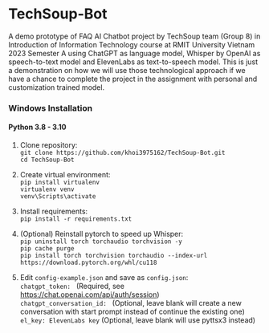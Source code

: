 # TechSoup-Bot
A demo prototype of FAQ AI Chatbot project by TechSoup team (Group 8) in Introduction of Information Technology course at RMIT University Vietnam 2023 Semester A using ChatGPT as language model, Whisper by OpenAI as speech-to-text model and ElevenLabs as text-to-speech model. This is just a demonstration on how we will use those technological approach if we have a chance to complete the project in the assignment with personal and customization trained model.

### Windows Installation
#### Python 3.8 - 3.10

1. Clone repository: \
`git clone https://github.com/khoi3975162/TechSoup-Bot.git` \
`cd TechSoup-Bot`

2. Create virtual environment: \
`pip install virtualenv` \
`virtualenv venv` \
`venv\Scripts\activate`

3. Install requirements: \
`pip install -r requirements.txt`

4. (Optional) Reinstall pytorch to speed up Whisper: \
`pip uninstall torch torchaudio torchvision -y` \
`pip cache purge` \
`pip install torch torchvision torchaudio --index-url https://download.pytorch.org/whl/cu118`

5. Edit `config-example.json` and save as `config.json`:    
`chatgpt_token: ` (Required, see https://chat.openai.com/api/auth/session) \
`chatgpt_conversation_id: ` (Optional, leave blank will create a new conversation with start prompt instead of continue the existing one) \
`el_key: ElevenLabs key` (Optional, leave blank will use pyttsx3 instead)